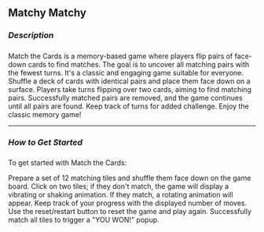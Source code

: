 Matchy Matchy
---
### **_Description_**

##### 
Match the Cards is a memory-based game where players flip pairs of face-down cards to find matches. The goal is to uncover all matching pairs with the fewest turns. It's a classic and engaging game suitable for everyone.
Shuffle a deck of cards with identical pairs and place them face down on a surface.
Players take turns flipping over two cards, aiming to find matching pairs.
Successfully matched pairs are removed, and the game continues until all pairs are found. Keep track of turns for added challenge. Enjoy the classic memory game!

---

### **_How to Get Started_**

#####
To get started with Match the Cards:

Prepare a set of 12 matching tiles and shuffle them face down on the game board.
Click on two tiles; if they don't match, the game will display a vibrating or shaking animation. If they match, a rotating animation will appear.
Keep track of your progress with the displayed number of moves.
Use the reset/restart button to reset the game and play again.
Successfully match all tiles to trigger a "YOU WON!" popup.
